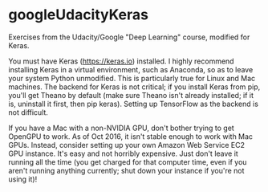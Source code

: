 # googleUdacityKeras
Exercises from the Udacity/Google "Deep Learning" course, modified for Keras.

You must have Keras (https://keras.io) installed.  I highly recommend installing Keras in a virtual environment, such as Anaconda, so as to leave your system Python unmodified.  This is particularly true for Linux and Mac machines.  The backend for Keras is not critical; if you install Keras from pip, you'll get Theano by default (make sure Theano isn't already installed; if it is, uninstall it first, then pip keras).  Setting up TensorFlow as the backend is not difficult.

If you have a Mac with a non-NVIDIA GPU, don't bother trying to get OpenGPU to work.  As of Oct 2016, it isn't stable enough to work with Mac GPUs.  Instead, consider setting up your own Amazon Web Service EC2 GPU instance.  It's easy and not horribly expensive.  Just don't leave it running all the time (you get charged for that computer time, even if you aren't running anything currently; shut down your instance if you're not using it)!

